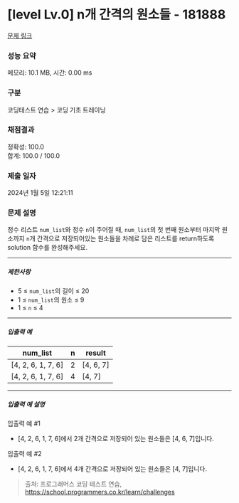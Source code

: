 # [level Lv.0] n개 간격의 원소들 - 181888 

[문제 링크](https://school.programmers.co.kr/learn/courses/30/lessons/181888) 

### 성능 요약

메모리: 10.1 MB, 시간: 0.00 ms

### 구분

코딩테스트 연습 > 코딩 기초 트레이닝

### 채점결과

정확성: 100.0<br/>합계: 100.0 / 100.0

### 제출 일자

2024년 1월 5일 12:21:11

### 문제 설명

<p>정수 리스트 <code>num_list</code>와 정수 <code>n</code>이 주어질 때, <code>num_list</code>의 첫 번째 원소부터 마지막 원소까지 <code>n</code>개 간격으로 저장되어있는 원소들을 차례로 담은 리스트를 return하도록 solution 함수를 완성해주세요.</p>

<hr>

<h5>제한사항</h5>

<ul>
<li>5 ≤ <code>num_list</code>의 길이 ≤ 20</li>
<li>1 ≤ <code>num_list</code>의 원소 ≤ 9</li>
<li>1 ≤ <code>n</code> ≤ 4</li>
</ul>

<hr>

<h5>입출력 예</h5>
<table class="table">
        <thead><tr>
<th>num_list</th>
<th>n</th>
<th>result</th>
</tr>
</thead>
        <tbody><tr>
<td>[4, 2, 6, 1, 7, 6]</td>
<td>2</td>
<td>[4, 6, 7]</td>
</tr>
<tr>
<td>[4, 2, 6, 1, 7, 6]</td>
<td>4</td>
<td>[4, 7]</td>
</tr>
</tbody>
      </table>
<hr>

<h5>입출력 예 설명</h5>

<p>입출력 예 #1</p>

<ul>
<li>[4, 2, 6, 1, 7, 6]에서 2개 간격으로 저장되어 있는 원소들은 [4, 6, 7]입니다.</li>
</ul>

<p>입출력 예 #2</p>

<ul>
<li>[4, 2, 6, 1, 7, 6]에서 4개 간격으로 저장되어 있는 원소들은 [4, 7]입니다.</li>
</ul>


> 출처: 프로그래머스 코딩 테스트 연습, https://school.programmers.co.kr/learn/challenges